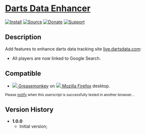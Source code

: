 # [Darts Data Enhancer](https://github.com/jerone/UserScripts/tree/master/Darts_Data_Enhancer)

[![Install](https://raw.github.com/jerone/UserScripts/master/_resources/Install-button.png)](https://github.com/jerone/UserScripts/raw/master/Darts_Data_Enhancer/Darts_Data_Enhancer.user.js)
[![Source](https://raw.github.com/jerone/UserScripts/master/_resources/Source-button.png)](https://github.com/jerone/UserScripts/blob/master/Darts_Data_Enhancer/Darts_Data_Enhancer.user.js)
[![Donate](https://raw.github.com/jerone/UserScripts/master/_resources/Donate-button.png)](https://www.paypal.com/cgi-bin/webscr?cmd=_s-xclick&hosted_button_id=VCYMHWQ7ZMBKW)
[![Support](https://raw.github.com/jerone/UserScripts/master/_resources/Support-button.png)](https://github.com/jerone/UserScripts/issues)


## Description

Add features to enhance darts data tracking site [live.dartsdata.com](http://live.dartsdata.com/):

* All players are now linked to Google Search.


## Compatible

* [![](https://raw.github.com/jerone/UserScripts/master/_resources/Greasemonkey.png) Greasemonkey](https://addons.mozilla.org/firefox/addon/greasemonkey/) on [![](https://raw.github.com/jerone/UserScripts/master/_resources/Firefox.png) Mozilla Firefox](http://www.mozilla.org/en-US/firefox/fx/#desktop) desktop.

<sub>Please [notify](https://github.com/jerone/UserScripts/issues/new?title=Userscript%20%3Cname%3E%20%28%3Cversion%3E%29%20also%20works%20in%20%3Cbrowser%3E%20on%20%3Cdesktop/device%3E) when this userscript is successfully tested in another browser...</sub>


## Version History

* **1.0.0**
    * Initial version;
